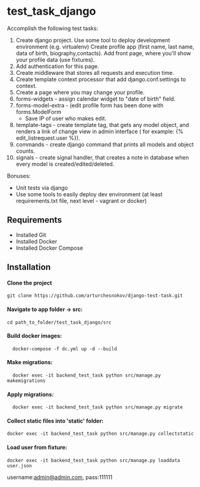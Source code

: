 # test_task_django
Accomplish the following test tasks:
1. Create django project.
    Use some tool to deploy development environment (e.g. virtualenv)
    Create profile app (first name, last name, data of birth, biography,contacts).
    Add front page, where you'll show your profile data (use fixtures).
2. Add authentication for this page.
3. Create middleware that stores all requests and execution time.
4. Create template context processor that add django.conf.settings to context.
5. Create a page where you may change your profile.
6. forms-widgets - assign calendar widget to "date of birth" field.
7. forms-model-extra - (edit profile form has been done with forms.ModelForm
    * Save IP of user who makes edit.
8. template-tags - create template tag, that gets any model object, and renders a link of change view in admin interface ( for example: {% edit_listrequest.user %}).
9. commands - create django command that prints all models and object counts.
10. signals - create signal handler, that creates a note in database when every model is created/edited/deleted.

Bonuses:
* Unit tests via django
* Use some tools to easily deploy dev environment (at least requirements.txt file, next level - vagrant or docker)


## Requirements
- Installed Git
- Installed Docker
- Installed Docker Compose

## Installation

#### Clone the project
```
git clone https://github.com/arturchesnokov/django-test-task.git
```

#### Navigate to app folder -> src:
```
cd path_to_folder/test_task_django/src
```

#### Build docker images:
```
  docker-compose -f dc.yml up -d --build
```

 #### Make migrations:
```
  docker exec -it backend_test_task python src/manage.py makemigrations
```
 #### Apply migrations:
```
  docker exec -it backend_test_task python src/manage.py migrate
```
#### Collect static files into 'static' folder:
```
docker exec -it backend_test_task python src/manage.py collectstatic
```

#### Load user from fixture:
```
docker exec -it backend_test_task python src/manage.py loaddata user.json
```
username:admin@admin.com, pass:111111


